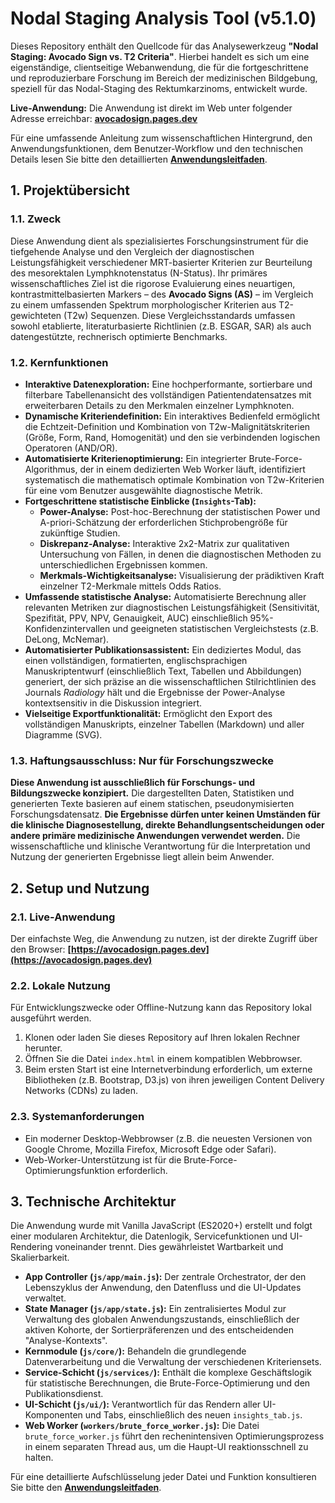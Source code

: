 # Nodal Staging Analysis Tool (v5.1.0)

Dieses Repository enthält den Quellcode für das Analysewerkzeug **"Nodal Staging: Avocado Sign vs. T2 Criteria"**. Hierbei handelt es sich um eine eigenständige, clientseitige Webanwendung, die für die fortgeschrittene und reproduzierbare Forschung im Bereich der medizinischen Bildgebung, speziell für das Nodal-Staging des Rektumkarzinoms, entwickelt wurde.

**Live-Anwendung:** Die Anwendung ist direkt im Web unter folgender Adresse erreichbar: **[avocadosign.pages.dev](https://avocadosign.pages.dev)**

Für eine umfassende Anleitung zum wissenschaftlichen Hintergrund, den Anwendungsfunktionen, dem Benutzer-Workflow und den technischen Details lesen Sie bitte den detaillierten **[Anwendungsleitfaden](./docs/Application_Guide.md)**.

## 1. Projektübersicht

### 1.1. Zweck
Diese Anwendung dient als spezialisiertes Forschungsinstrument für die tiefgehende Analyse und den Vergleich der diagnostischen Leistungsfähigkeit verschiedener MRT-basierter Kriterien zur Beurteilung des mesorektalen Lymphknotenstatus (N-Status). Ihr primäres wissenschaftliches Ziel ist die rigorose Evaluierung eines neuartigen, kontrastmittelbasierten Markers – des **Avocado Signs (AS)** – im Vergleich zu einem umfassenden Spektrum morphologischer Kriterien aus T2-gewichteten (T2w) Sequenzen. Diese Vergleichsstandards umfassen sowohl etablierte, literaturbasierte Richtlinien (z.B. ESGAR, SAR) als auch datengestützte, rechnerisch optimierte Benchmarks.

### 1.2. Kernfunktionen
*   **Interaktive Datenexploration:** Eine hochperformante, sortierbare und filterbare Tabellenansicht des vollständigen Patientendatensatzes mit erweiterbaren Details zu den Merkmalen einzelner Lymphknoten.
*   **Dynamische Kriteriendefinition:** Ein interaktives Bedienfeld ermöglicht die Echtzeit-Definition und Kombination von T2w-Malignitätskriterien (Größe, Form, Rand, Homogenität) und den sie verbindenden logischen Operatoren (AND/OR).
*   **Automatisierte Kriterienoptimierung:** Ein integrierter Brute-Force-Algorithmus, der in einem dedizierten Web Worker läuft, identifiziert systematisch die mathematisch optimale Kombination von T2w-Kriterien für eine vom Benutzer ausgewählte diagnostische Metrik.
*   **Fortgeschrittene statistische Einblicke (`Insights`-Tab):**
    *   **Power-Analyse:** Post-hoc-Berechnung der statistischen Power und A-priori-Schätzung der erforderlichen Stichprobengröße für zukünftige Studien.
    *   **Diskrepanz-Analyse:** Interaktive 2x2-Matrix zur qualitativen Untersuchung von Fällen, in denen die diagnostischen Methoden zu unterschiedlichen Ergebnissen kommen.
    *   **Merkmals-Wichtigkeitsanalyse:** Visualisierung der prädiktiven Kraft einzelner T2-Merkmale mittels Odds Ratios.
*   **Umfassende statistische Analyse:** Automatisierte Berechnung aller relevanten Metriken zur diagnostischen Leistungsfähigkeit (Sensitivität, Spezifität, PPV, NPV, Genauigkeit, AUC) einschließlich 95%-Konfidenzintervallen und geeigneten statistischen Vergleichstests (z.B. DeLong, McNemar).
*   **Automatisierter Publikationsassistent:** Ein dediziertes Modul, das einen vollständigen, formatierten, englischsprachigen Manuskriptentwurf (einschließlich Text, Tabellen und Abbildungen) generiert, der sich präzise an die wissenschaftlichen Stilrichtlinien des Journals *Radiology* hält und die Ergebnisse der Power-Analyse kontextsensitiv in die Diskussion integriert.
*   **Vielseitige Exportfunktionalität:** Ermöglicht den Export des vollständigen Manuskripts, einzelner Tabellen (Markdown) und aller Diagramme (SVG).

### 1.3. Haftungsausschluss: Nur für Forschungszwecke
**Diese Anwendung ist ausschließlich für Forschungs- und Bildungszwecke konzipiert.** Die dargestellten Daten, Statistiken und generierten Texte basieren auf einem statischen, pseudonymisierten Forschungsdatensatz. **Die Ergebnisse dürfen unter keinen Umständen für die klinische Diagnosestellung, direkte Behandlungsentscheidungen oder andere primäre medizinische Anwendungen verwendet werden.** Die wissenschaftliche und klinische Verantwortung für die Interpretation und Nutzung der generierten Ergebnisse liegt allein beim Anwender.

## 2. Setup und Nutzung

### 2.1. Live-Anwendung
Der einfachste Weg, die Anwendung zu nutzen, ist der direkte Zugriff über den Browser:
**[https://avocadosign.pages.dev](https://avocadosign.pages.dev)**

### 2.2. Lokale Nutzung
Für Entwicklungszwecke oder Offline-Nutzung kann das Repository lokal ausgeführt werden.
1.  Klonen oder laden Sie dieses Repository auf Ihren lokalen Rechner herunter.
2.  Öffnen Sie die Datei `index.html` in einem kompatiblen Webbrowser.
3.  Beim ersten Start ist eine Internetverbindung erforderlich, um externe Bibliotheken (z.B. Bootstrap, D3.js) von ihren jeweiligen Content Delivery Networks (CDNs) zu laden.

### 2.3. Systemanforderungen
*   Ein moderner Desktop-Webbrowser (z.B. die neuesten Versionen von Google Chrome, Mozilla Firefox, Microsoft Edge oder Safari).
*   Web-Worker-Unterstützung ist für die Brute-Force-Optimierungsfunktion erforderlich.

## 3. Technische Architektur

Die Anwendung wurde mit Vanilla JavaScript (ES2020+) erstellt und folgt einer modularen Architektur, die Datenlogik, Servicefunktionen und UI-Rendering voneinander trennt. Dies gewährleistet Wartbarkeit und Skalierbarkeit.

*   **App Controller (`js/app/main.js`):** Der zentrale Orchestrator, der den Lebenszyklus der Anwendung, den Datenfluss und die UI-Updates verwaltet.
*   **State Manager (`js/app/state.js`):** Ein zentralisiertes Modul zur Verwaltung des globalen Anwendungszustands, einschließlich der aktiven Kohorte, der Sortierpräferenzen und des entscheidenden "Analyse-Kontexts".
*   **Kernmodule (`js/core/`):** Behandeln die grundlegende Datenverarbeitung und die Verwaltung der verschiedenen Kriteriensets.
*   **Service-Schicht (`js/services/`):** Enthält die komplexe Geschäftslogik für statistische Berechnungen, die Brute-Force-Optimierung und den Publikationsdienst.
*   **UI-Schicht (`js/ui/`):** Verantwortlich für das Rendern aller UI-Komponenten und Tabs, einschließlich des neuen `insights_tab.js`.
*   **Web Worker (`workers/brute_force_worker.js`):** Die Datei `brute_force_worker.js` führt den rechenintensiven Optimierungsprozess in einem separaten Thread aus, um die Haupt-UI reaktionsschnell zu halten.

Für eine detaillierte Aufschlüsselung jeder Datei und Funktion konsultieren Sie bitte den **[Anwendungsleitfaden](./docs/Application_Guide.md)**.